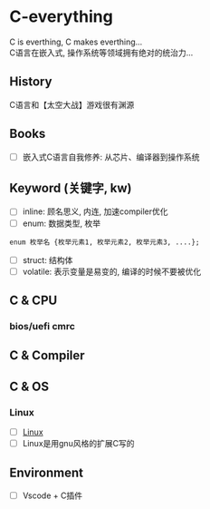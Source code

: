 # C-everything
C is everthing, C makes everthing...\
C语言在嵌入式, 操作系统等领域拥有绝对的统治力...
## History
C语言和【太空大战】游戏很有渊源
## Books
- [ ] 嵌入式C语言自我修养: 从芯片、编译器到操作系统
## Keyword (关键字, kw)
- [ ] inline: 顾名思义, 内连, 加速compiler优化
- [ ] enum: 数据类型, 枚举
```
enum 枚举名 {枚举元素1, 枚举元素2, 枚举元素3, ....};
```
- [ ] struct: 结构体
- [ ] volatile: 表示变量是易变的, 编译的时候不要被优化
## C & CPU
### bios/uefi cmrc
## C & Compiler
## C & OS
### Linux
- [ ] [Linux](https://github.com/torvalds/linux/tree/master)
- [ ] Linux是用gnu风格的扩展C写的

## Environment
- [ ] Vscode + C插件